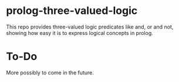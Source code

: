 # prolog-three-valued-logic
This repo provides three-valued logic predicates like and, or and not, showing how easy it is to express logical concepts in prolog.

# To-Do
More possibly to come in the future.